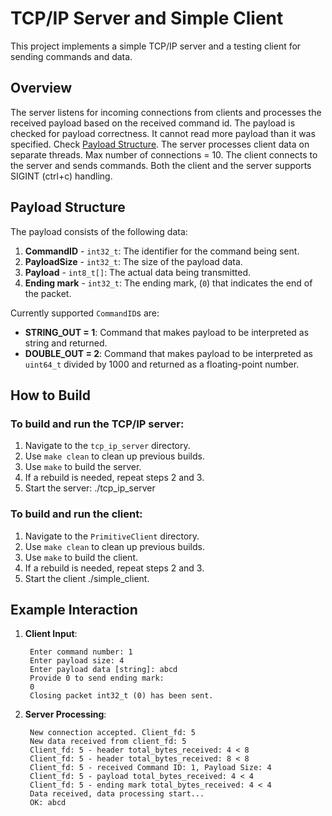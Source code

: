 # TCP/IP Server and Simple Client

This project implements a simple TCP/IP server and a testing client for sending commands and data.

## Overview

The server listens for incoming connections from clients and processes the received payload based on the received command id.
The payload is checked for payload correctness. It cannot read more payload than it was specified. Check [Payload Structure](#payload-structure).
The server processes client data on separate threads. Max number of connections = 10.
The client connects to the server and sends commands. Both the client and the server supports SIGINT (ctrl+c) handling.

## Payload Structure

The payload consists of the following data:

1. **CommandID** - `int32_t`: The identifier for the command being sent.
2. **PayloadSize** - `int32_t`: The size of the payload data.
3. **Payload** - `int8_t[]`: The actual data being transmitted.
4. **Ending mark** - `int32_t`: The ending mark, (`0`) that indicates the end of the packet.

Currently supported `CommandID`s are:

- **STRING_OUT = 1**: Command that makes payload to be interpreted as string and returned.
- **DOUBLE_OUT = 2**: Command that makes payload to be interpreted as `uint64_t` divided by 1000 and returned as a floating-point number.

## How to Build

### To build and run the TCP/IP server:

1. Navigate to the `tcp_ip_server` directory.
2. Use `make clean` to clean up previous builds.
3. Use `make` to build the server.
4. If a rebuild is needed, repeat steps 2 and 3.
5. Start the server: ./tcp_ip_server

### To build and run the client:

1. Navigate to the `PrimitiveClient` directory.
2. Use `make clean` to clean up previous builds.
3. Use `make` to build the client.
4. If a rebuild is needed, repeat steps 2 and 3.
5. Start the client ./simple_client.

## Example Interaction

1. **Client Input**:
   ```
    Enter command number: 1
    Enter payload size: 4
    Enter payload data [string]: abcd
    Provide 0 to send ending mark:
    0
    Closing packet int32_t (0) has been sent.
   ```

2. **Server Processing**:
   ```
    New connection accepted. Client_fd: 5
    New data received from client_fd: 5
    Client_fd: 5 - header total_bytes_received: 4 < 8
    Client_fd: 5 - header total_bytes_received: 8 < 8
    Client_fd: 5 - received Command ID: 1, Payload Size: 4
    Client_fd: 5 - payload total_bytes_received: 4 < 4
    Client_fd: 5 - ending mark total_bytes_received: 4 < 4
    Data received, data processing start...
    OK: abcd
   ```


